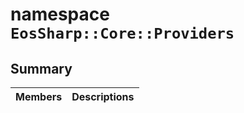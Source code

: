 # namespace `EosSharp::Core::Providers` 

## Summary

 Members                                | Descriptions                                
----------------------------------------|---------------------------------------------

